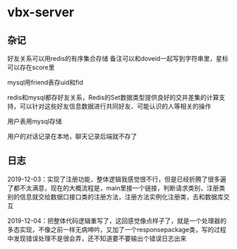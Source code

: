 # vbx-server

## 杂记
好友关系可以用redis的有序集合存储
备注可以和doveid一起写到字符串里，星标可以存在score里

mysql用friend表存uid和fid

redis和mysql都存好友关系，Redis的Set数据类型提供良好的交并差集的计算支持，可以针对这些好友信息数据进行共同好友、可能认识的人等相关的操作

用户表用mysql存储

用户的对话记录在本地，聊天记录后端就不存了

## 日志

2019-12-03：实现了注册功能，整体逻辑我感觉很不行，但是已经折腾了很多遍了都不太满意，现在的大概流程是，main里接一个链接，判断请求类别，注册类别的信息就交给数据口接口类的注册方法，注册方法实例化注册类，去和数据库交互

2019-12-04：把整体代码逻辑重写了，这回感觉像点样子了，就是一个处理器的多态实现，不像之前一样无病呻吟，又加了一个responsepackage类，写的过程中发现错误处理不是很会弄，还不知道要不要输出个错误日志出来